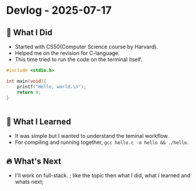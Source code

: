 # Devlog - 2025-07-17

## 🚀 What I Did
- Started with CS50(Computer Science course by Harvard).
- Helped me on the revision for C-language.
- This time tried to run the code on the terminal itself.

```c
#include <stdio.h>

int main(void){
    printf("Hello, world.\n");
    return 0;
}
```
```
```

## 🧠 What I Learned
- It was simple but I wanted to understand the teminal workflow.
- For compiling and running together, `gcc hello.c -o hello && ./hello`.

## 🔥 What's Next
- I'll work on full-stack. ; like the topic then what I did, what I learned and whats next;
